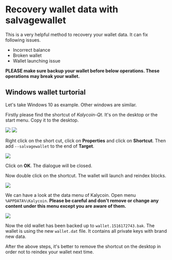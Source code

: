# Recovery wallet data with salvagewallet

This is a very helpful method to recovery your wallet data. It can fix following issues.

 - Incorrect balance
 - Broken wallet
 - Wallet launching issue

**PLEASE make sure backup your wallet before below operations. These operations may break your wallet.**

## Windows wallet turtorial

Let's take Windows 10 as example. Other windows are similar.

Firstly please find the shortcut of *Kalycoin-Qt*. It's on the desktop or the start menu. Copy it to the desktop.

![](https://s.kalycoin.site/uploads/8c063738e99659bdd7107e4d18d11340.png)
![](https://s.kalycoin.site/uploads/5722815f8ea76738222daa9bc295cce1.png)

Right click on the short cut, click on **Properties** and click on **Shortcut**. Then add `--salvagewallet` to the end of **Target**.

![](https://s.kalycoin.site/uploads/04561479b811f843a7c4d277966c291e.png)

Click on **OK**. The dialogue will be closed.

Now double click on the shortcut. The wallet will launch and reindex blocks.

![](https://s.kalycoin.site/uploads/1206d81a66ec6284065773b47b7292bc.png)

We can have a look at the data menu of Kalycoin. Open menu `%APPDATA%\Kalycoin`. **Please be careful and don't remove or change any content under this menu except you are aware of them.**

![](https://s.kalycoin.site/uploads/c5f68c974ac0076a09da14a5896776be.png)

Now the old wallet has been backed up to `wallet.1516172743.bak`. The wallet is using the new `wallet.dat` file. It contains all private keys with brand new data.

After the above steps, it's better to remove the shortcut on the desktop in order not to reindex your wallet next time.
